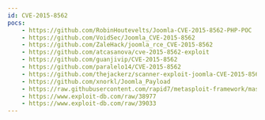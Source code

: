 ```yaml
---
id: CVE-2015-8562
pocs:
    - https://github.com/RobinHoutevelts/Joomla-CVE-2015-8562-PHP-POC
    - https://github.com/VoidSec/Joomla_CVE-2015-8562
    - https://github.com/ZaleHack/joomla_rce_CVE-2015-8562
    - https://github.com/atcasanova/cve-2015-8562-exploit
    - https://github.com/guanjivip/CVE-2015-8562
    - https://github.com/paralelo14/CVE-2015-8562
    - https://github.com/thejackerz/scanner-exploit-joomla-CVE-2015-8562
    - https://github.com/xnorkl/Joomla_Payload
    - https://raw.githubusercontent.com/rapid7/metasploit-framework/master/modules/exploits/multi/http/joomla_http_header_rce.rb
    - https://www.exploit-db.com/raw/38977
    - https://www.exploit-db.com/raw/39033
---
```


